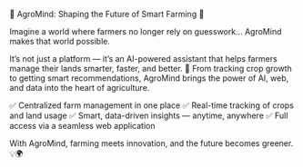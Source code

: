 🚀 AgroMind: Shaping the Future of Smart Farming 🌾

Imagine a world where farmers no longer rely on guesswork…
AgroMind makes that world possible.

It’s not just a platform — it’s an AI-powered assistant that helps farmers manage their lands smarter, faster, and better. 🌱
From tracking crop growth to getting smart recommendations, AgroMind brings the power of AI, web, and data into the heart of agriculture.

✅ Centralized farm management in one place
✅ Real-time tracking of crops and land usage
✅ Smart, data-driven insights — anytime, anywhere
✅ Full access via a seamless web application

With AgroMind, farming meets innovation, and the future becomes greener. 💡🌍
